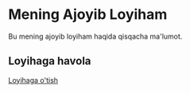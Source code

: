 # Mening Ajoyib Loyiham

Bu mening ajoyib loyiham haqida qisqacha ma'lumot.

## Loyihaga havola

[Loyihaga o'tish](https://github.com/samadbekxolmamatov2009/Tailwind_csss.git)
